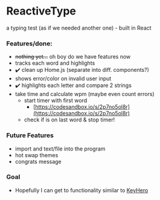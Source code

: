 # ReactiveType

a typing test (as if we needed another one) - built in React

### Features/done:
- ~~nothing yet...~~ oh boy do we have features now
- tracks each word and highlights
- :heavy_check_mark: clean up Home.js (separate into diff. components?)
- shows error/color on invalid user input
- :heavy_check_mark: highlights each letter and compare 2 strings
- take time and calculate wpm (maybe even count errors)
  - start timer with first word
    - [https://codesandbox.io/s/2p7no5ol8r](https://codesandbox.io/s/2p7no5ol8r)
  - check if is on last word & stop timer!

### Future Features
- import and text/file into the program
- hot swap themes
- congrats message

### Goal
- Hopefully I can get to functionality similar to [KeyHero](https://www.keyhero.com/free-typing-test/)